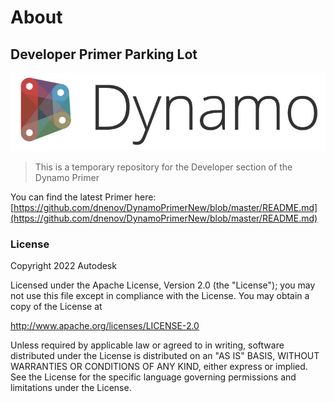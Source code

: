 # About

## Developer Primer Parking Lot



![](.gitbook/assets/dynamo-logo-dark-trim.jpg)

> This is a temporary repository for the Developer section of the Dynamo Primer

You can find the latest Primer here: [https://github.com/dnenov/DynamoPrimerNew/blob/master/README.md](https://github.com/dnenov/DynamoPrimerNew/blob/master/README.md)

### License

Copyright 2022 Autodesk

Licensed under the Apache License, Version 2.0 (the "License"); you may not use this file except in compliance with the License. You may obtain a copy of the License at

http://www.apache.org/licenses/LICENSE-2.0

Unless required by applicable law or agreed to in writing, software distributed under the License is distributed on an "AS IS" BASIS, WITHOUT WARRANTIES OR CONDITIONS OF ANY KIND, either express or implied. See the License for the specific language governing permissions and limitations under the License.
